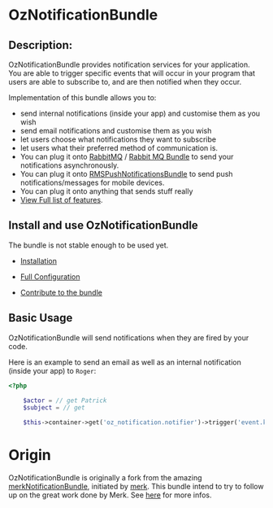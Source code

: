 OzNotificationBundle
====================

## Description:

OzNotificationBundle provides notification services for your application. You are able to trigger specific events that will occur in your program that users are able to subscribe to, and are then notified when they occur.

Implementation of this bundle allows you to:

- send internal notifications (inside your app) and customise them as you wish
- send email notifications and customise them as you wish
- let users choose what notifications they want to subscribe
- let users what their preferred method of communication is.
- You can plug it onto [RabbitMQ](http://www.rabbitmq.com/) / [Rabbit MQ Bundle](https://github.com/php-amqplib/RabbitMqBundle) to send your notifications asynchronously.
- You can plug it onto [RMSPushNotificationsBundle](https://github.com/richsage/RMSPushNotificationsBundle) to send push notifications/messages for mobile devices.
- You can plug it onto anything that sends stuff really
- [View Full list of features](Resources/doc/Features.md).

## Install and use OzNotificationBundle

The bundle is not stable enough to be used yet.

- [Installation](Resources/doc/Installation.md)

- [Full Configuration](Resources/doc/FullConfiguration.md)

- [Contribute to the bundle](Resources/doc/Contribute.md)


## Basic Usage

OzNotificationBundle will send notifications when they are fired by your code.

Here is an example to send an email as well as an internal notification (inside your app) to `Roger`:

``` php
<?php

    $actor = // get Patrick
    $subject = // get 

    $this->container->get('oz_notification.notifier')->trigger('event.key', $subject, 'viewed', $actor);
```

# Origin

OzNotificationBundle is originally a fork from the amazing [merkNotificationBundle](https://github.com/merk/merkNotificationBundle/), initiated by [merk](https://github.com/merk).
This bundle intend to try to follow up on the great work done by Merk. See [here](https://github.com/merk/merkNotificationBundle/issues/13) for more infos.

